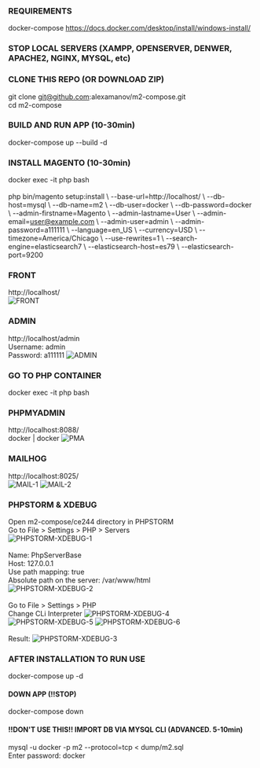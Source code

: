 ### REQUIREMENTS
docker-compose https://docs.docker.com/desktop/install/windows-install/

### STOP LOCAL SERVERS (XAMPP, OPENSERVER, DENWER, APACHE2, NGINX, MYSQL, etc)

### CLONE THIS REPO (OR DOWNLOAD ZIP)
git clone git@github.com:alexamanov/m2-compose.git
<br>
cd m2-compose

### BUILD AND RUN APP (10-30min)
docker-compose up --build -d

### INSTALL MAGENTO (10-30min)
docker exec -it php bash
<br>
<br>
php bin/magento setup:install \\
--base-url=http://localhost/ \\
--db-host=mysql \\
--db-name=m2 \\
--db-user=docker \\
--db-password=docker \\
--admin-firstname=Magento \\
--admin-lastname=User \\
--admin-email=user@example.com \\
--admin-user=admin \\
--admin-password=a111111 \\
--language=en_US  \\
--currency=USD \\
--timezone=America/Chicago \\
--use-rewrites=1 \\
--search-engine=elasticsearch7 \\
--elasticsearch-host=es79 \\
--elasticsearch-port=9200

### FRONT
http://localhost/
<br>
![FRONT](guide/home.png?raw=true "HOME")

### ADMIN
http://localhost/admin
<br>
Username: admin
<br>
Password: a111111
![ADMIN](guide/admin.png?raw=true "ADMIN")

### GO TO PHP CONTAINER
docker exec -it php bash

### PHPMYADMIN
http://localhost:8088/
<br>
docker | docker
![PMA](guide/pma.png?raw=true "PMA")

### MAILHOG
http://localhost:8025/
<br>
![MAIL-1](guide/mail-1.png?raw=true "mail-1")
![MAIL-2](guide/mail-2.png?raw=true "mail-2")

### PHPSTORM & XDEBUG
Open m2-compose/ce244 directory in PHPSTORM
<br>
Go to File > Settings > PHP > Servers
<br>
![PHPSTORM-XDEBUG-1](guide/phpstorm-xdebug-1.png?raw=true "PHPSTORM-XDEBUG-1")
<br>
<br>
Name: PhpServerBase
<br>
Host: 127.0.0.1
<br>
Use path mapping: true
<br>
Absolute path on the server: /var/www/html
<br>
![PHPSTORM-XDEBUG-2](guide/phpstorm-xdebug-2.png?raw=true "PHPSTORM-XDEBUG-2")
<br>
<br>
Go to File > Settings > PHP
<br>
Change CLi Interpreter
![PHPSTORM-XDEBUG-4](guide/phpstorm-xdebug-4.png?raw=true "PHPSTORM-XDEBUG-4")
![PHPSTORM-XDEBUG-5](guide/phpstorm-xdebug-5.png?raw=true "PHPSTORM-XDEBUG-5")
![PHPSTORM-XDEBUG-6](guide/phpstorm-xdebug-6.png?raw=true "PHPSTORM-XDEBUG-6")
<br>
<br>
Result:
![PHPSTORM-XDEBUG-3](guide/phpstorm-xdebug-3.png?raw=true "PHPSTORM-XDEBUG-3")

### AFTER INSTALLATION TO RUN USE
docker-compose up -d

#### DOWN APP (!!STOP)
docker-compose down

#### !!DON'T USE THIS!! IMPORT DB VIA MYSQL CLI (ADVANCED. 5-10min)
mysql -u docker -p m2 --protocol=tcp < dump/m2.sql
<br>
Enter password: docker
